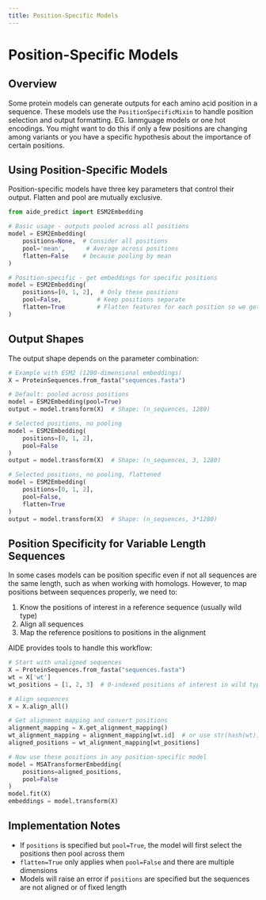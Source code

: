```yaml
---
title: Position-Specific Models
---
```


# Position-Specific Models

## Overview

Some protein models can generate outputs for each amino acid position in a sequence. These models use the `PositionSpecificMixin` to handle position selection and output formatting. EG. lanmguage models or one hot encodings. You might want to do this if only a few positions are changing among variants or you have a specific hypothesis about the importance of certain positions.

## Using Position-Specific Models

Position-specific models have three key parameters that control their output. Flatten and pool are mutually exclusive.

```python
from aide_predict import ESM2Embedding

# Basic usage - outputs pooled across all positions
model = ESM2Embedding(
    positions=None,  # Consider all positions
    pool='mean',      # Average across positions
    flatten=False    # because pooling by mean
)

# Position-specific - get embeddings for specific positions
model = ESM2Embedding(
    positions=[0, 1, 2],  # Only these positions
    pool=False,          # Keep positions separate
    flatten=True         # Flatten features for each position so we get a single vector
)
```

## Output Shapes

The output shape depends on the parameter combination:

```python
# Example with ESM2 (1280-dimensional embeddings)
X = ProteinSequences.from_fasta("sequences.fasta")

# Default: pooled across positions
model = ESM2Embedding(pool=True)
output = model.transform(X)  # Shape: (n_sequences, 1280)

# Selected positions, no pooling
model = ESM2Embedding(
    positions=[0, 1, 2],
    pool=False
)
output = model.transform(X)  # Shape: (n_sequences, 3, 1280)

# Selected positions, no pooling, flattened
model = ESM2Embedding(
    positions=[0, 1, 2],
    pool=False,
    flatten=True
)
output = model.transform(X)  # Shape: (n_sequences, 3*1280)
```

## Position Specificity for Variable Length Sequences

In some cases models can be position specific even if not all sequences are the same length, such as when working with homologs. However, to map positions between sequences properly, we need to:
1. Know the positions of interest in a reference sequence (usually wild type)
2. Align all sequences
3. Map the reference positions to positions in the alignment

AIDE provides tools to handle this workflow:

```python
# Start with unaligned sequences
X = ProteinSequences.from_fasta("sequences.fasta")
wt = X['wt']
wt_positions = [1, 2, 3]  # 0-indexed positions of interest in wild type

# Align sequences
X = X.align_all()

# Get alignment mapping and convert positions
alignment_mapping = X.get_alignment_mapping()
wt_alignment_mapping = alignment_mapping[wt.id]  # or use str(hash(wt)) if no ID
aligned_positions = wt_alignment_mapping[wt_positions]

# Now use these positions in any position-specific model
model = MSATransformerEmbedding(
    positions=aligned_positions,
    pool=False
)
model.fit(X)
embeddings = model.transform(X)
```

## Implementation Notes

- If `positions` is specified but `pool=True`, the model will first select the positions then pool across them
- `flatten=True` only applies when `pool=False` and there are multiple dimensions
- Models will raise an error if `positions` are specified but the sequences are not aligned or of fixed length
```
